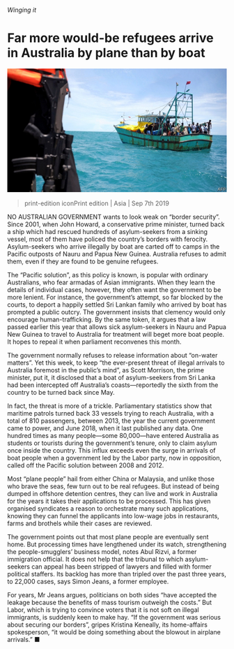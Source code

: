 ###### Winging it

# Far more would-be refugees arrive in Australia by plane than by boat 

![image](images/20190907_ASP005_0.jpg) 

> print-edition iconPrint edition | Asia | Sep 7th 2019 

NO AUSTRALIAN GOVERNMENT wants to look weak on “border security”. Since 2001, when John Howard, a conservative prime minister, turned back a ship which had rescued hundreds of asylum-seekers from a sinking vessel, most of them have policed the country’s borders with ferocity. Asylum-seekers who arrive illegally by boat are carted off to camps in the Pacific outposts of Nauru and Papua New Guinea. Australia refuses to admit them, even if they are found to be genuine refugees. 

The “Pacific solution”, as this policy is known, is popular with ordinary Australians, who fear armadas of Asian immigrants. When they learn the details of individual cases, however, they often want the government to be more lenient. For instance, the government’s attempt, so far blocked by the courts, to deport a happily settled Sri Lankan family who arrived by boat has prompted a public outcry. The government insists that clemency would only encourage human-trafficking. By the same token, it argues that a law passed earlier this year that allows sick asylum-seekers in Nauru and Papua New Guinea to travel to Australia for treatment will beget more boat people. It hopes to repeal it when parliament reconvenes this month. 

The government normally refuses to release information about “on-water matters”. Yet this week, to keep “the ever-present threat of illegal arrivals to Australia foremost in the public’s mind”, as Scott Morrison, the prime minister, put it, it disclosed that a boat of asylum-seekers from Sri Lanka had been intercepted off Australia’s coasts—reportedly the sixth from the country to be turned back since May. 

In fact, the threat is more of a trickle. Parliamentary statistics show that maritime patrols turned back 33 vessels trying to reach Australia, with a total of 810 passengers, between 2013, the year the current government came to power, and June 2018, when it last published any data. One hundred times as many people—some 80,000—have entered Australia as students or tourists during the government’s tenure, only to claim asylum once inside the country. This influx exceeds even the surge in arrivals of boat people when a government led by the Labor party, now in opposition, called off the Pacific solution between 2008 and 2012. 

Most “plane people” hail from either China or Malaysia, and unlike those who brave the seas, few turn out to be real refugees. But instead of being dumped in offshore detention centres, they can live and work in Australia for the years it takes their applications to be processed. This has given organised syndicates a reason to orchestrate many such applications, knowing they can funnel the applicants into low-wage jobs in restaurants, farms and brothels while their cases are reviewed. 

The government points out that most plane people are eventually sent home. But processing times have lengthened under its watch, strengthening the people-smugglers’ business model, notes Abul Rizvi, a former immigration official. It does not help that the tribunal to which asylum-seekers can appeal has been stripped of lawyers and filled with former political staffers. Its backlog has more than tripled over the past three years, to 22,000 cases, says Simon Jeans, a former employee. 

For years, Mr Jeans argues, politicians on both sides “have accepted the leakage because the benefits of mass tourism outweigh the costs.” But Labor, which is trying to convince voters that it is not soft on illegal immigrants, is suddenly keen to make hay. “If the government was serious about securing our borders”, gripes Kristina Keneally, its home-affairs spokesperson, “it would be doing something about the blowout in airplane arrivals.” ■ 

